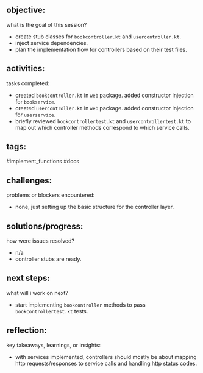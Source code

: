 ## objective:
what is the goal of this session?
- create stub classes for `bookcontroller.kt` and `usercontroller.kt`.
- inject service dependencies.
- plan the implementation flow for controllers based on their test files.

## activities:
tasks completed:
- created `bookcontroller.kt` in `web` package. added constructor injection for `bookservice`.
- created `usercontroller.kt` in `web` package. added constructor injection for `userservice`.
- briefly reviewed `bookcontrollertest.kt` and `usercontrollertest.kt` to map out which controller methods correspond to which service calls.

## tags:
 #implement_functions #docs

## challenges:
problems or blockers encountered: 
- none, just setting up the basic structure for the controller layer.

## solutions/progress:
how were issues resolved?
- n/a
- controller stubs are ready.

## next steps:
what will i work on next?
- start implementing `bookcontroller` methods to pass `bookcontrollertest.kt` tests.

## reflection:
key takeaways, learnings, or insights:
- with services implemented, controllers should mostly be about mapping http requests/responses to service calls and handling http status codes.
